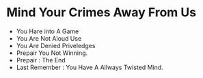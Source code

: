 # Mind Your Crimes Away From Us

- You Hare into A Game 
- You Are Not Aloud Use 
- You Are Denied Priveledges 
- Prepair You Not Winning.
- Prepair : The End
- Last Remember : You Have A Allways Twisted Mind.
